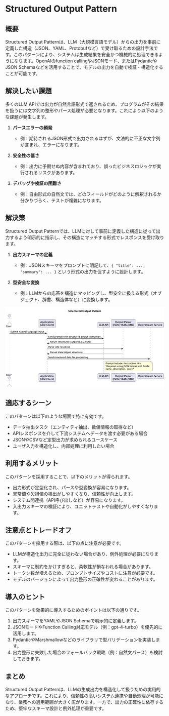 # Structured Output Pattern

## 概要

Structured Output Patternは、LLM（大規模言語モデル）からの出力を事前に定義した構造（JSON、YAML、Protobufなど）で受け取るための設計手法です。このパターンにより、システムは生成結果を安全かつ機械的に処理できるようになります。OpenAIのfunction callingやJSONモード、またはPydanticやJSON Schemaなどを活用することで、モデルの出力を自動で検証・構造化することが可能です。

## 解決したい課題

多くのLLM APIでは出力が自然言語形式で返されるため、プログラムがその結果を扱うには文字列の整形やパース処理が必要となります。これにより以下のような課題が発生します。

1. **パースエラーの頻発**
   - 例：期待されるJSON形式で出力されるはずが、文法的に不正な文字列が含まれ、エラーになります。

2. **安全性の低さ**
   - 例：出力に予期せぬ内容が含まれており、誤ったビジネスロジックが実行されるリスクがあります。

3. **デバッグや検証の困難さ**
   - 例：自由形式の自然文では、どのフィールドがどのように解釈されるか分かりづらく、テストが複雑になります。

## 解決策

Structured Output Patternでは、LLMに対して事前に定義した構造に従って出力するよう明示的に指示し、その構造にマッチする形式でレスポンスを受け取ります。

1. **出力スキーマの定義**
   - 例：JSONスキーマをプロンプトに明記して、`{ "title": ..., "summary": ... }` という形式の出力を促すように設計します。

2. **型安全な変換**
   - 例：LLMからの応答を構造にマッピングし、型安全に扱える形式（オブジェクト、辞書、構造体など）に変換します。

![img](./uml/images/structured_output_pattern.png)

## 適応するシーン

このパターンは以下のような場面で特に有効です。

- データ抽出タスク（エンティティ抽出、数値情報の取得など）
- APIレスポンスを介して下流システムへデータを渡す必要がある場合
- JSONやCSVなど定型出力が求められるユースケース
- ユーザ入力を構造化し、内部処理に利用したい場合

## 利用するメリット

このパターンを採用することで、以下のメリットが得られます。

- 出力形式が定型化され、パースや型変換が容易になります。
- 異常値や欠損値の検出がしやすくなり、信頼性が向上します。
- システム間連携（API呼び出しなど）が容易になります。
- 入出力スキーマの検証により、ユニットテストや自動化がしやすくなります。

## 注意点とトレードオフ

このパターンを採用する際は、以下の点に注意が必要です。

- LLMが構造化出力に完全に従わない場合があり、例外処理が必要になります。
- スキーマに制約をかけすぎると、柔軟性が損なわれる場合があります。
- トークン数が増えるため、プロンプトサイズやコストに注意が必要です。
- モデルのバージョンによって出力整形の正確性が変わることがあります。

## 導入のヒント

このパターンを効果的に導入するためのポイントは以下の通りです。

1. 出力スキーマをYAMLやJSON Schemaで明示的に定義します。
2. JSONモードやFunction Calling対応モデル（例：gpt-4-turbo）を優先的に活用します。
3. PydanticやMarshmallowなどのライブラリで型バリデーションを実装します。
4. 出力整形に失敗した場合のフォールバック戦略（例：自然文パース）も検討しておきます。

## まとめ

Structured Output Patternは、LLMの生成出力を構造化して扱うための実用的なアプローチです。これにより、信頼性の高いシステム連携や自動処理が可能になり、業務への適用範囲が大きく広がります。一方で、出力の正確性に依存するため、堅牢なスキーマ設計と例外処理が重要です。
